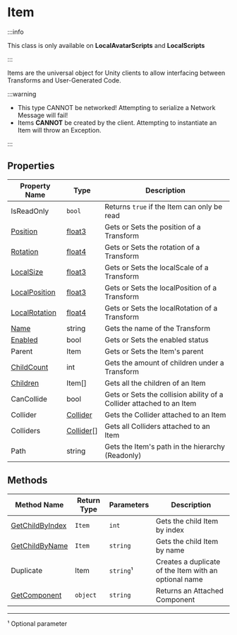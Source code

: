# Item

:::info

This class is only available on **LocalAvatarScripts** and **LocalScripts**

:::

Items are the universal object for Unity clients to allow interfacing between Transforms and User-Generated Code.

:::warning

+ This type CANNOT be networked! Attempting to serialize a Network Message will fail!
+ Items **CANNOT** be created by the client. Attempting to instantiate an Item will throw an Exception.

:::

## Properties

Property Name | Type | Description
--- | --- | ---
IsReadOnly | `bool` | Returns `true` if the Item can only be read
[Position](position.md) | [float3](../float3/index.md) | Gets or Sets the position of a Transform
[Rotation](rotation.md) | [float4](../float4/index.md) | Gets or Sets the rotation of a Transform
[LocalSize](localsize.md) | [float3](../float3/index.md) | Gets or Sets the localScale of a Transform
[LocalPosition](localposition.md) | [float3](../float3/index.md) | Gets or Sets the localPosition of a Transform
[LocalRotation](localRotation.md) | [float4](../float4/index.md) | Gets or Sets the localRotation of a Transform
[Name](name.md) | string | Gets the name of the Transform
[Enabled](enabled.md) | bool | Gets or Sets the enabled status
Parent | Item | Gets or Sets the Item's parent
[ChildCount](childcount.md) | int | Gets the amount of children under a Transform
[Children](children.md) | Item[] | Gets all the children of an Item
CanCollide | bool | Gets or Sets the collision ability of a Collider attached to an Item
Collider | [Collider](./../collider/index.md) | Gets the Collider attached to an Item
Colliders | [Collider](./../collider/index.md)[] | Gets all Colliders attached to an Item
Path | string | Gets the Item's path in the hierarchy (Readonly)

## Methods

Method Name | Return Type | Parameters | Description
--- | --- | --- | ---
[GetChildByIndex](getchildbyindex.md) | `Item` | `int` | Gets the child Item by index
[GetChildByName](getchildbyname.md) | `Item` | `string` | Gets the child Item by name
Duplicate | Item | `string`¹ | Creates a duplicate of the Item with an optional name
[GetComponent](./getcomponent.md) | `object` | `string` | Returns an Attached Component

___

¹ Optional parameter